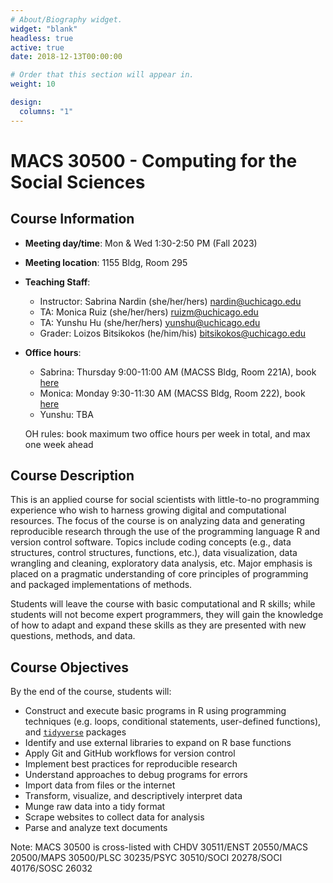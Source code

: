 ```yaml
---
# About/Biography widget.
widget: "blank"
headless: true
active: true
date: 2018-12-13T00:00:00

# Order that this section will appear in.
weight: 10

design:
  columns: "1"
---
```


# MACS 30500 - Computing for the Social Sciences 

<!-- <img src="img/cis.svg" align="right" /> -->

## Course Information

* **Meeting day/time**: Mon & Wed 1:30-2:50 PM (Fall 2023)
* **Meeting location**: 1155 Bldg, Room 295
* **Teaching Staff**:
    * Instructor: Sabrina Nardin (she/her/hers) nardin@uchicago.edu
    * TA: Monica Ruiz (she/her/hers) ruizm@uchicago.edu
    * TA: Yunshu Hu (she/her/hers) yunshu@uchicago.edu 
    * Grader: Loizos Bitsikokos (he/him/his) bitsikokos@uchicago.edu 
* **Office hours**:
    * Sabrina: Thursday 9:00-11:00 AM (MACSS Bldg, Room 221A), book [here](https://appoint.ly/s/nardin/officehours)
    * Monica: Monday 9:30-11:30 AM (MACSS Bldg, Room 222), book [here](https://appoint.ly/t/ruizm)
    * Yunshu: TBA
    
    OH rules: book maximum two office hours per week in total, and max one week ahead
    
<!--
Wednesday 3:20-5:20 PM (MACSS Bldg, Room 222), book [here](https://appoint.ly/s/yunshu/officehours)
-->

## Course Description

This is an applied course for social scientists with little-to-no programming experience who wish to harness growing digital and computational resources. The focus of the course is on analyzing data and generating reproducible research through the use of the programming language R and version control software. Topics include coding concepts (e.g., data structures, control structures, functions, etc.), data visualization, data wrangling and cleaning, exploratory data analysis, etc. Major emphasis is placed on a pragmatic understanding of core principles of programming and packaged implementations of methods.

Students will leave the course with basic computational and R skills; while students will not become expert programmers, they will gain the knowledge of how to adapt and expand these skills as they are presented with new questions, methods, and data.


## Course Objectives

By the end of the course, students will:

* Construct and execute basic programs in R using programming techniques (e.g. loops, conditional statements, user-defined functions), and [`tidyverse`](http://tidyverse.org/) packages
* Identify and use external libraries to expand on R base functions
* Apply Git and GitHub workflows for version control
* Implement best practices for reproducible research
* Understand approaches to debug programs for errors
* Import data from files or the internet
* Transform, visualize, and descriptively interpret data
* Munge raw data into a tidy format
* Scrape websites to collect data for analysis
* Parse and analyze text documents

Note: MACS 30500 is cross-listed with CHDV 30511/ENST 20550/MACS 20500/MAPS 30500/PLSC 30235/PSYC 30510/SOCI 20278/SOCI 40176/SOSC 26032
